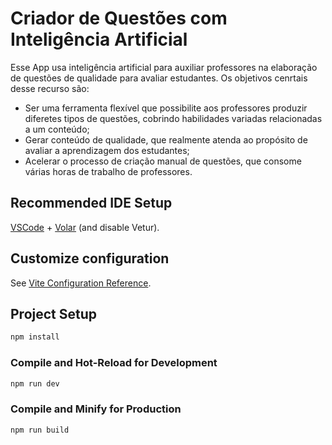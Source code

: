 # Criador de Questões com Inteligência Artificial

Esse App usa inteligência artificial para auxiliar professores na elaboração de questões de qualidade para avaliar estudantes. Os objetivos cenrtais desse recurso são:
* Ser uma ferramenta flexível que possibilite aos professores produzir diferetes tipos de questões, cobrindo habilidades variadas relacionadas a um conteúdo;
* Gerar conteúdo de qualidade, que realmente atenda ao propósito de avaliar a aprendizagem dos estudantes;
* Acelerar o processo de criação manual de questões, que consome várias horas de trabalho de professores.

## Recommended IDE Setup

[VSCode](https://code.visualstudio.com/) + [Volar](https://marketplace.visualstudio.com/items?itemName=Vue.volar) (and disable Vetur).

## Customize configuration

See [Vite Configuration Reference](https://vitejs.dev/config/).

## Project Setup

```sh
npm install
```

### Compile and Hot-Reload for Development

```sh
npm run dev
```

### Compile and Minify for Production

```sh
npm run build
```
